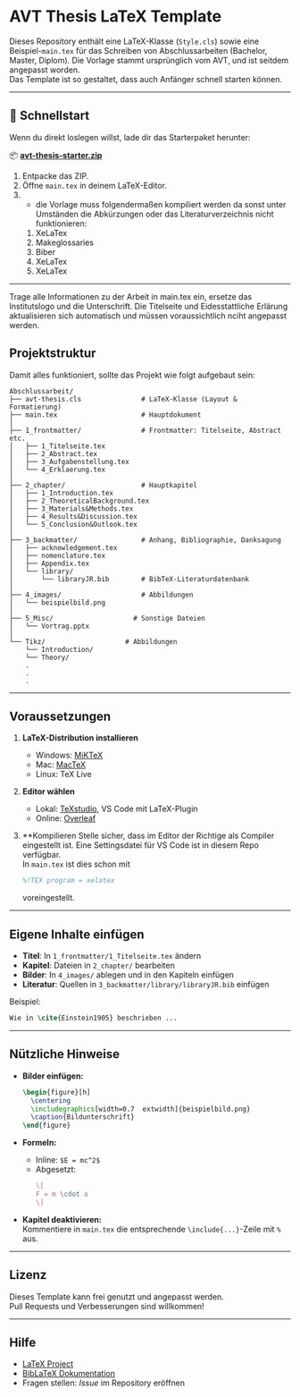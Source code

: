 # AVT Thesis LaTeX Template

Dieses Repository enthält eine LaTeX-Klasse (`Style.cls`) sowie eine Beispiel-`main.tex` für das Schreiben von Abschlussarbeiten (Bachelor, Master, Diplom). Die Vorlage stammt ursprünglich vom AVT, und ist seitdem angepasst worden.  
Das Template ist so gestaltet, dass auch Anfänger schnell starten können.

---

## 🚀 Schnellstart

Wenn du direkt loslegen willst, lade dir das Starterpaket herunter:  

📦 **[avt-thesis-starter.zip](./avt-thesis-starter.zip)**  

1. Entpacke das ZIP.  
2. Öffne `main.tex` in deinem LaTeX-Editor.  
3. - die Vorlage muss folgendermaßen kompiliert werden da sonst unter Umständen die Abkürzungen oder das Literaturverzeichnis nicht funktionieren:
    1. XeLaTex
    2. Makeglossaries
    3. Biber
    4. XeLaTex
    5. XeLaTex
---

Trage alle Informationen zu der Arbeit in main.tex ein, ersetze das Institutslogo und die Unterschrift. Die Titelseite und Eidesstattliche Erlärung aktualisieren sich automatisch und müssen voraussichtlich nciht angepasst werden.

## Projektstruktur

Damit alles funktioniert, sollte das Projekt wie folgt aufgebaut sein:

```
Abschlussarbeit/
├── avt-thesis.cls               # LaTeX-Klasse (Layout & Formatierung)
├── main.tex                     # Hauptdokument
│
├── 1_frontmatter/               # Frontmatter: Titelseite, Abstract etc.
│   ├── 1_Titelseite.tex
│   ├── 2_Abstract.tex
│   ├── 3_Aufgabenstellung.tex
│   └── 4_Erklaerung.tex
│
├── 2_chapter/                   # Hauptkapitel
│   ├── 1_Introduction.tex
│   ├── 2_TheoreticalBackground.tex
│   ├── 3_Materials&Methods.tex
│   ├── 4_Results&Discussion.tex
│   └── 5_Conclusion&Outlook.tex
│
├── 3_backmatter/                # Anhang, Bibliographie, Danksagung
│   ├── acknowledgement.tex
│   ├── nomenclature.tex
│   ├── Appendix.tex
│   └── library/
│       └── libraryJR.bib        # BibTeX-Literaturdatenbank
│
├── 4_images/                    # Abbildungen
│   └── beispielbild.png
│
├── 5_Misc/                    # Sonstige Dateien
│   └── Vortrag.pptx
│
└── Tikz/                    # Abbildungen
    └── Introduction/
    └── Theory/
    .
    .
    .

```

---

## Voraussetzungen

1. **LaTeX-Distribution installieren**
   - Windows: [MiKTeX](https://miktex.org/)
   - Mac: [MacTeX](https://tug.org/mactex/)
   - Linux: TeX Live

2. **Editor wählen**
   - Lokal: [TeXstudio](https://www.texstudio.org/), VS Code mit LaTeX-Plugin
   - Online: [Overleaf](https://www.overleaf.com/)

3. **Kompilieren
   Stelle sicher, dass im Editor der Richtige als Compiler eingestellt ist. Eine Settingsdatei für VS Code ist in diesem Repo verfügbar.  
   In `main.tex` ist dies schon mit  
   ```latex
   %!TEX program = xelatex
   ```  
   voreingestellt.

---

## Eigene Inhalte einfügen

- **Titel**: In `1_frontmatter/1_Titelseite.tex` ändern  
- **Kapitel**: Dateien in `2_chapter/` bearbeiten  
- **Bilder**: In `4_images/` ablegen und in den Kapiteln einfügen  
- **Literatur**: Quellen in `3_backmatter/library/libraryJR.bib` einfügen  

Beispiel:  
```latex
Wie in \cite{Einstein1905} beschrieben ...
```

---

## Nützliche Hinweise

- **Bilder einfügen:**
  ```latex
  \begin{figure}[h]
    \centering
    \includegraphics[width=0.7	extwidth]{beispielbild.png}
    \caption{Bildunterschrift}
  \end{figure}
  ```

- **Formeln:**
  - Inline: `$E = mc^2$`
  - Abgesetzt:
    ```latex
    \[
    F = m \cdot a
    \]
    ```

- **Kapitel deaktivieren:**  
  Kommentiere in `main.tex` die entsprechende `\include{...}`-Zeile mit `%` aus.

---

## Lizenz

Dieses Template kann frei genutzt und angepasst werden.  
Pull Requests und Verbesserungen sind willkommen!

---

## Hilfe

- [LaTeX Project](https://www.latex-project.org/)
- [BibLaTeX Dokumentation](https://ctan.org/pkg/biblatex)
- Fragen stellen: *Issue* im Repository eröffnen
